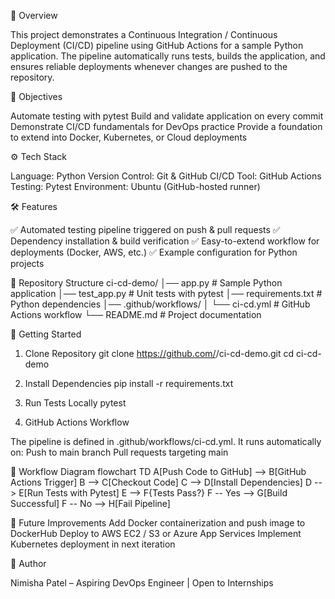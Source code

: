 📖 Overview

This project demonstrates a Continuous Integration / Continuous Deployment (CI/CD) pipeline using GitHub Actions for a sample Python application. The pipeline automatically runs tests, builds the application, and ensures reliable deployments whenever changes are pushed to the repository.

🎯 Objectives

Automate testing with pytest
Build and validate application on every commit
Demonstrate CI/CD fundamentals for DevOps practice
Provide a foundation to extend into Docker, Kubernetes, or Cloud deployments

⚙️ Tech Stack

Language: Python
Version Control: Git & GitHub
CI/CD Tool: GitHub Actions
Testing: Pytest
Environment: Ubuntu (GitHub-hosted runner)

🛠️ Features

✅ Automated testing pipeline triggered on push & pull requests
✅ Dependency installation & build verification
✅ Easy-to-extend workflow for deployments (Docker, AWS, etc.)
✅ Example configuration for Python projects 

📂 Repository Structure
ci-cd-demo/
│── app.py              # Sample Python application
│── test_app.py         # Unit tests with pytest
│── requirements.txt    # Python dependencies
│── .github/workflows/
│    └── ci-cd.yml      # GitHub Actions workflow
└── README.md           # Project documentation

🚀 Getting Started
1. Clone Repository
git clone https://github.com/<NimishaPatel-21>/ci-cd-demo.git
cd ci-cd-demo

2. Install Dependencies
pip install -r requirements.txt

3. Run Tests Locally
pytest

4. GitHub Actions Workflow

The pipeline is defined in .github/workflows/ci-cd.yml. It runs automatically on:
Push to main branch
Pull requests targeting main

🔄 Workflow Diagram
flowchart TD
    A[Push Code to GitHub] --> B[GitHub Actions Trigger]
    B --> C[Checkout Code]
    C --> D[Install Dependencies]
    D --> E[Run Tests with Pytest]
    E --> F{Tests Pass?}
    F -- Yes --> G[Build Successful]
    F -- No --> H[Fail Pipeline]

📌 Future Improvements
Add Docker containerization and push image to DockerHub
Deploy to AWS EC2 / S3 or Azure App Services
Implement Kubernetes deployment in next iteration

👤 Author

Nimisha Patel – Aspiring DevOps Engineer | Open to Internships
